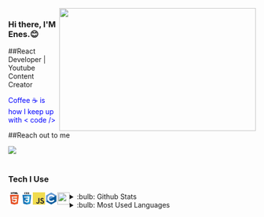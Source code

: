 <img src="https://media.giphy.com/media/NLOBLsnXupUZmIzdKS/giphy.gif" align="right" width="400" height="250"  >




### Hi there, I'M Enes.:blush:

##React Developer | Youtube Content Creator

<font color ="blue">Coffee ☕ is how I keep up with < code /> </font>

##Reach out to me 

[<img  width="22" src="https://unpkg.com/simple-icons@v6/icons/youtube.svg" align="left" />][youtube]

[youtube]:https://www.youtube.com/channel/UClyW9rWqoT3JQN3hJ5FMwuA

<br/>


<br/>

### Tech I Use



<img   align='left' src="https://raw.githubusercontent.com/github/explore/80688e429a7d4ef2fca1e82350fe8e3517d3494d/topics/html/html.png" width="25" height="25">
<img  align='left' src="https://raw.githubusercontent.com/github/explore/80688e429a7d4ef2fca1e82350fe8e3517d3494d/topics/css/css.png" width="25" height="25">
<img align='left' src="https://raw.githubusercontent.com/github/explore/80688e429a7d4ef2fca1e82350fe8e3517d3494d/topics/javascript/javascript.png" width="25" height="25">
<img align='left' src="https://raw.githubusercontent.com/devicons/devicon/master/icons/c/c-original.svg" width="25" height="25">



<img align='left' src="https://camo.githubusercontent.com/b3a1cdd20d0f308634ddd4598cdaa729c2d77047f51e66fa7206b9b4bac94c23/68747470733a2f2f63646e2e776f726c64766563746f726c6f676f2e636f6d2f6c6f676f732f61726475696e6f2d312e737667" width="25" height="25">





<details>
<summary>:bulb: Github Stats</summary>
<img src="https://github-readme-stats.vercel.app/api?username=enesmendi&theme=onedark" >
</details>

<details>
<summary>:bulb:  Most Used Languages</summary>
<img src="https://github-readme-stats.vercel.app/api/top-langs/?username=enesmendi&layout=compact" >
</details>
